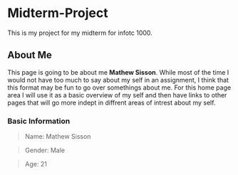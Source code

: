 # Midterm-Project

This is my project for my midterm for infotc 1000.

## About Me

This page is going to be about me **Mathew Sisson**. While most of the time I would not have too much to say about my self in an assignment, I think that this format may be fun to go over somethings about me. For this home page area I will use it as a basic overview of my self and then have links to other pages that will go more indept in diffrent areas of intrest about my self.

### Basic Information

>Name: Mathew Sisson

>Gender: Male

>Age: 21

